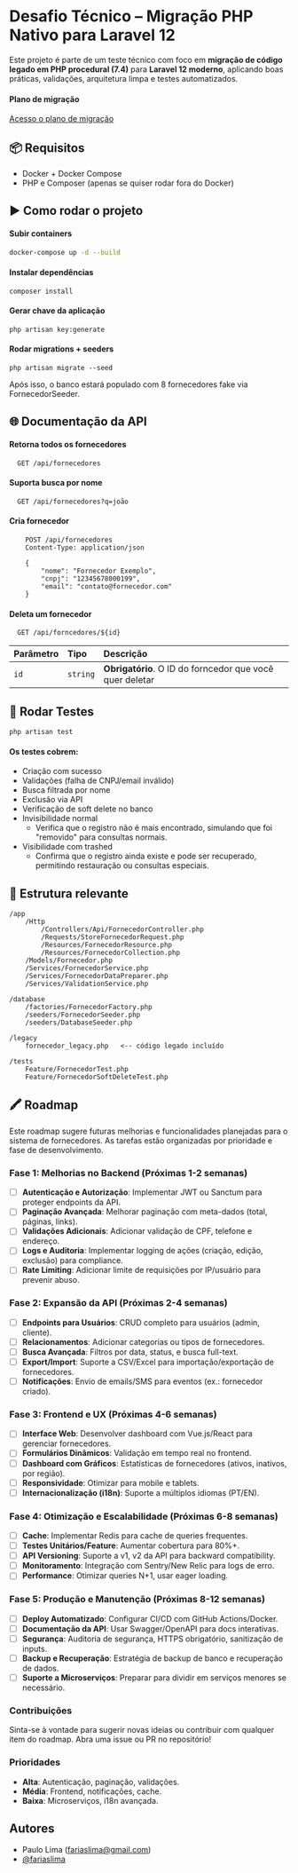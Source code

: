 

# Desafio Técnico – Migração PHP Nativo para Laravel 12

Este projeto é parte de um teste técnico com foco em **migração de código legado em PHP procedural (7.4)** para **Laravel 12 moderno**, aplicando boas práticas, validações, arquitetura limpa e testes automatizados.


#### Plano de migração

[Acesso o plano de migração](https://github.com/fariaslima/desafio_jml/blob/main/PLANO_MIGRACAO.MD)



## 📦 Requisitos

- Docker + Docker Compose
- PHP e Composer (apenas se quiser rodar fora do Docker)
## ▶️ Como rodar o projeto

#### Subir containers
```bash
docker-compose up -d --build
````

#### Instalar dependências
```
composer install
```

#### Gerar chave da aplicação
```
php artisan key:generate
```

#### Rodar migrations + seeders
```
php artisan migrate --seed
```

Após isso, o banco estará populado com 8 fornecedores fake via FornecedorSeeder.
## 🌐 Documentação da API

#### Retorna todos os fornecedores

```http
  GET /api/fornecedores
```

#### Suporta busca por nome

```http
  GET /api/fornecedores?q=joão
```

#### Cria fornecedor

```http
    POST /api/fornecedores
    Content-Type: application/json

    {
        "nome": "Fornecedor Exemplo",
        "cnpj": "12345678000199",
        "email": "contato@fornecedor.com"
    }
```
#### Deleta um fornecedor

```http
  GET /api/forncedores/${id}
```

| Parâmetro   | Tipo       | Descrição                                   |
| :---------- | :--------- | :------------------------------------------ |
| `id`      | `string` | **Obrigatório**. O ID do forncedor que você quer deletar |



## 🧪 Rodar Testes

```
php artisan test
```

#### Os testes cobrem:
- Criação com sucesso
- Validações (falha de CNPJ/email inválido)
- Busca filtrada por nome
- Exclusão via API
- Verificação de soft delete no banco
- Invisibilidade normal
    - Verifica que o registro não é mais encontrado, simulando que foi "removido" para consultas normais.
- Visibilidade com trashed
    - Confirma que o registro ainda existe e pode ser recuperado, permitindo restauração ou consultas especiais.


## 📂 Estrutura relevante

```
/app
    /Http
        /Controllers/Api/FornecedorController.php
        /Requests/StoreFornecedorRequest.php
        /Resources/FornecedorResource.php
        /Resources/FornecedorCollection.php
    /Models/Fornecedor.php
    /Services/FornecedorService.php
    /Services/FornecedorDataPreparer.php
    /Services/ValidationService.php

/database
    /factories/FornecedorFactory.php
    /seeders/FornecedorSeeder.php
    /seeders/DatabaseSeeder.php

/legacy
    fornecedor_legacy.php   <-- código legado incluído

/tests
    Feature/FornecedorTest.php
    Feature/FornecedorSoftDeleteTest.php
```
## 🖍 Roadmap

Este roadmap sugere futuras melhorias e funcionalidades planejadas para o sistema de fornecedores. As tarefas estão organizadas por prioridade e fase de desenvolvimento.

### Fase 1: Melhorias no Backend (Próximas 1-2 semanas)
- [ ] **Autenticação e Autorização**: Implementar JWT ou Sanctum para proteger endpoints da API.
- [ ] **Paginação Avançada**: Melhorar paginação com meta-dados (total, páginas, links).
- [ ] **Validações Adicionais**: Adicionar validação de CPF, telefone e endereço.
- [ ] **Logs e Auditoria**: Implementar logging de ações (criação, edição, exclusão) para compliance.
- [ ] **Rate Limiting**: Adicionar limite de requisições por IP/usuário para prevenir abuso.

### Fase 2: Expansão da API (Próximas 2-4 semanas)
- [ ] **Endpoints para Usuários**: CRUD completo para usuários (admin, cliente).
- [ ] **Relacionamentos**: Adicionar categorias ou tipos de fornecedores.
- [ ] **Busca Avançada**: Filtros por data, status, e busca full-text.
- [ ] **Export/Import**: Suporte a CSV/Excel para importação/exportação de fornecedores.
- [ ] **Notificações**: Envio de emails/SMS para eventos (ex.: fornecedor criado).

### Fase 3: Frontend e UX (Próximas 4-6 semanas)
- [ ] **Interface Web**: Desenvolver dashboard com Vue.js/React para gerenciar fornecedores.
- [ ] **Formulários Dinâmicos**: Validação em tempo real no frontend.
- [ ] **Dashboard com Gráficos**: Estatísticas de fornecedores (ativos, inativos, por região).
- [ ] **Responsividade**: Otimizar para mobile e tablets.
- [ ] **Internacionalização (i18n)**: Suporte a múltiplos idiomas (PT/EN).

### Fase 4: Otimização e Escalabilidade (Próximas 6-8 semanas)
- [ ] **Cache**: Implementar Redis para cache de queries frequentes.
- [ ] **Testes Unitários/Feature**: Aumentar cobertura para 80%+.
- [ ] **API Versioning**: Suporte a v1, v2 da API para backward compatibility.
- [ ] **Monitoramento**: Integração com Sentry/New Relic para logs de erro.
- [ ] **Performance**: Otimizar queries N+1, usar eager loading.

### Fase 5: Produção e Manutenção (Próximas 8-12 semanas)
- [ ] **Deploy Automatizado**: Configurar CI/CD com GitHub Actions/Docker.
- [ ] **Documentação da API**: Usar Swagger/OpenAPI para docs interativas.
- [ ] **Segurança**: Auditoria de segurança, HTTPS obrigatório, sanitização de inputs.
- [ ] **Backup e Recuperação**: Estratégia de backup de banco e recuperação de dados.
- [ ] **Suporte a Microserviços**: Preparar para dividir em serviços menores se necessário.

### Contribuições
Sinta-se à vontade para sugerir novas ideias ou contribuir com qualquer item do roadmap. Abra uma issue ou PR no repositório!

### Prioridades
- **Alta**: Autenticação, paginação, validações.
- **Média**: Frontend, notificações, cache.
- **Baixa**: Microserviços, i18n avançada.



## Autores

- Paulo Lima (fariaslima@gmail.com)
- [@fariaslima](https://www.github.com/fariaslima)

